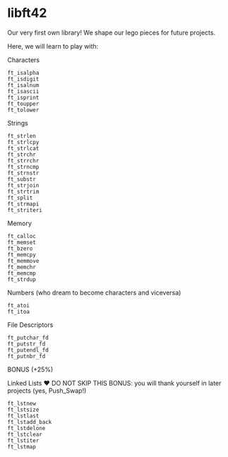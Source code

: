 # libft42
Our very first own library!
We shape our lego pieces for future projects.

Here, we will learn to play with:

Characters

    ft_isalpha
    ft_isdigit
    ft_isalnum
    ft_isascii
    ft_isprint
    ft_toupper
    ft_tolower

Strings

    ft_strlen
    ft_strlcpy
    ft_strlcat
    ft_strchr
    ft_strrchr
    ft_strncmp
    ft_strnstr
    ft_substr
    ft_strjoin
    ft_strtrim
    ft_split
    ft_strmapi
    ft_striteri

Memory

    ft_calloc
    ft_memset
    ft_bzero
    ft_memcpy
    ft_memmove
    ft_memchr
    ft_memcmp
    ft_strdup

Numbers (who dream to become characters and viceversa)

    ft_atoi
    ft_itoa


File Descriptors

    ft_putchar_fd
    ft_putstr_fd
    ft_putendl_fd
    ft_putnbr_fd

BONUS (+25%)

Linked Lists ❤️ DO NOT SKIP THIS BONUS: you will thank yourself in later projects (yes, Push_Swap!)

    ft_lstnew
    ft_lstsize
    ft_lstlast
    ft_lstadd_back
    ft_lstdelone
    ft_lstclear
    ft_lstiter
    ft_lstmap
